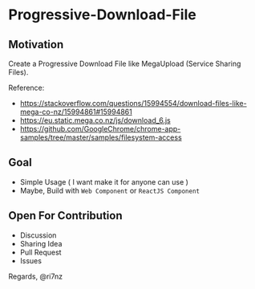 # Progressive-Download-File

## Motivation
Create a Progressive Download File like MegaUpload (Service Sharing Files).

Reference: 
- https://stackoverflow.com/questions/15994554/download-files-like-mega-co-nz/15994861#15994861
- https://eu.static.mega.co.nz/js/download_6.js
- https://github.com/GoogleChrome/chrome-app-samples/tree/master/samples/filesystem-access

## Goal
- Simple Usage ( I want make it for anyone can use )
- Maybe, Build with `Web Component` or `ReactJS Component`

## Open For Contribution
- Discussion
- Sharing Idea
- Pull Request
- Issues

Regards, @ri7nz

